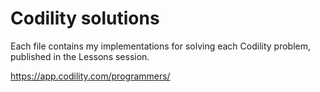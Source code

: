 # Codility solutions

Each file contains my implementations for solving each Codility problem, published in the Lessons session.

https://app.codility.com/programmers/
